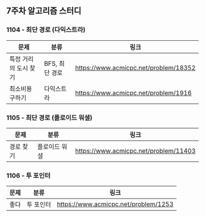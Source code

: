 ## 7주차 알고리즘 스터디  


### 1104 - 최단 경로 (다익스트라)

|문제|분류|링크|
|---|---|---|
|특정 거리의 도시 찾기|BFS, 최단 경로|https://www.acmicpc.net/problem/18352|
|최소비용 구하기|다익스트라|https://www.acmicpc.net/problem/1916|

### 1105 - 최단 경로 (플로이드 워셜)

|문제|분류|링크|
|---|---|---|
|경로 찾기|플로이드 워셜|https://www.acmicpc.net/problem/11403|

### 1106 - 투 포인터

|문제|분류|링크|
|---|---|---|
|좋다|투 포인터|https://www.acmicpc.net/problem/1253|